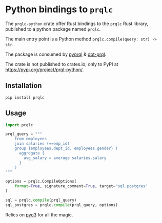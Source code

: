 # Python bindings to `prqlc`

The `prqlc-python` crate offer Rust bindings to the `prqlc` Rust library,
published to a python package named `prqlc`.

The main entry point is a Python method `prqlc.compile(query: str) -> str`.

The package is consumed by [pyprql](https://github.com/prql/pyprql) &
[dbt-prql](https://github.com/prql/dbt-prql).

<!-- TODO: change -->
<!-- <https://pypi.org/project/prqlc/>. -->

The crate is not published to crates.io; only to PyPI at
<https://pypi.org/project/prql-python/>.

## Installation

`pip install prqlc`

## Usage

```python
import prqlc

prql_query = """
    from employees
    join salaries (==emp_id)
    group {employees.dept_id, employees.gender} (
      aggregate {
        avg_salary = average salaries.salary
      }
    )
"""

options = prqlc.CompileOptions(
    format=True, signature_comment=True, target="sql.postgres"
)

sql = prqlc.compile(prql_query)
sql_postgres = prqlc.compile(prql_query, options)
```

Relies on [pyo3](https://github.com/PyO3/pyo3) for all the magic.
